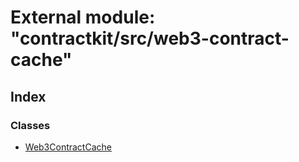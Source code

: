 # External module: "contractkit/src/web3-contract-cache"

## Index

### Classes

* [Web3ContractCache](../classes/_contractkit_src_web3_contract_cache_.web3contractcache.md)

